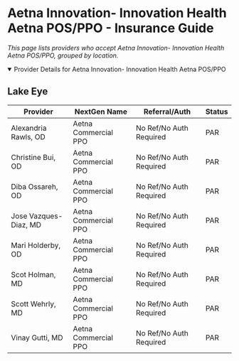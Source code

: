 # Aetna Innovation- Innovation Health Aetna POS/PPO - Insurance Guide

*This page lists providers who accept Aetna Innovation- Innovation Health Aetna POS/PPO, grouped by location.*

<details open><summary>Provider Details for Aetna Innovation- Innovation Health Aetna POS/PPO</summary>

## Lake Eye 

| Provider | NextGen Name | Referral/Auth | Status |
|----------|-------------|--------------|--------|
| Alexandria Rawls, OD | Aetna Commercial PPO | No Ref/No Auth Required | PAR |
| Christine Bui, OD | Aetna Commercial PPO | No Ref/No Auth Required | PAR |
| Diba Ossareh, OD | Aetna Commercial PPO | No Ref/No Auth Required | PAR |
| Jose Vazques-Diaz, MD | Aetna Commercial PPO | No Ref/No Auth Required | PAR |
| Mari Holderby, OD | Aetna Commercial PPO | No Ref/No Auth Required | PAR |
| Scot Holman, MD | Aetna Commercial PPO | No Ref/No Auth Required | PAR |
| Scott Wehrly, MD | Aetna Commercial PPO | No Ref/No Auth Required | PAR |
| Vinay Gutti, MD | Aetna Commercial PPO | No Ref/No Auth Required | PAR |

</details>

